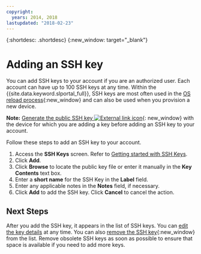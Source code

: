 ```yaml
---
copyright:
  years: 2014, 2018
lastupdated: "2018-02-23"
---
```


{:shortdesc: .shortdesc}
{:new_window: target="_blank"}

# Adding an SSH key

You can add SSH keys to your account if you are an authorized user. Each account can have up to 100 SSH keys at any time. Within the {{site.data.keyword.slportal_full}}, SSH keys are most often used in the [OS reload process](/docs/infrastructure/software/vsi_reload_os.html){:new_window} and can also be used when you provision a new device.

**Note:** [Generate the public SSH key ![External link icon](../../icons/launch-glyph.svg "External link icon")](https://help.github.com/articles/generating-ssh-keys){: new_window} with the device for which you are adding a key before adding an SSH key to your account.

Follow these steps to add an SSH key to your account.
1. Access the **SSH Keys** screen. Refer to [Getting started with SSH Keys](/docs/infrastructure/software/index.html).
2. Click **Add**.
3. Click **Browse** to locate the public key file or enter it manually in the **Key Contents** text box.
4. Enter a **short name** for the SSH Key in the **Label** field.
5. Enter any applicable notes in the **Notes** field, if necessary.
6. Click **Add** to add the SSH key. Click **Cancel** to cancel the action.

## Next Steps

After you add the SSH key, it appears in the list of SSH keys.
You can [edit the key details](/docs/infrastructure/software//docs/infrastructure/software/edit-details-ssh-key.html) at any time. You can also [remove the SSH key](/docs/infrastructure/software/remove-ssh-key.html){:new_window} from the list. Remove obsolete SSH keys as soon as possible to ensure that space is available if you need to add more keys.
